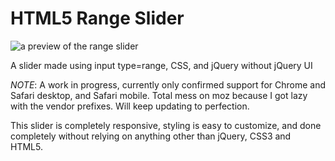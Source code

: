 HTML5 Range Slider
===============

![a preview of the range slider](http://i.imgur.com/G9uEj4A.png "rangeslider")

A slider made using input type=range, CSS, and jQuery without jQuery UI

*NOTE*: A work in progress, currently only confirmed support for Chrome and Safari desktop, and Safari mobile. 
Total mess on moz because I got lazy with the vendor prefixes. Will keep updating to perfection.

This slider is completely responsive, styling is easy to customize, and done completely without relying on anything other than jQuery, CSS3 and HTML5.
